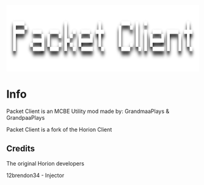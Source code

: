 <p align="center">
	<img width="755" height="175" src="assets/images/logo.png">
</p>

# Info
Packet Client is an MCBE Utility mod made by: GrandmaaPlays & GrandpaaPlays

Packet Client is a fork of the Horion Client


## Credits

The original Horion developers

12brendon34 - Injector